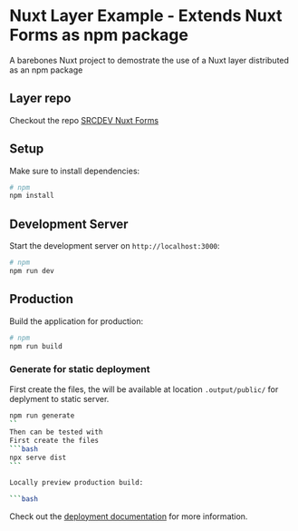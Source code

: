 # Nuxt Layer Example - Extends Nuxt Forms as npm package

A barebones Nuxt project to demostrate the use of a Nuxt layer distributed as an npm package

## Layer repo

Checkout the repo [SRCDEV Nuxt Forms](https://github.com/srcdev/nuxt-forms)

## Setup

Make sure to install dependencies:

```bash
# npm
npm install
```

## Development Server

Start the development server on `http://localhost:3000`:

```bash
# npm
npm run dev
```

## Production

Build the application for production:

```bash
# npm
npm run build
```

### Generate for static deployment

First create the files, the will be available at location `.output/public/` for deplyment to static server.

````bash
npm run generate
``
Then can be tested with
First create the files
```bash
npx serve dist
```

Locally preview production build:

```bash
````

Check out the [deployment documentation](https://nuxt.com/docs/getting-started/deployment) for more information.
